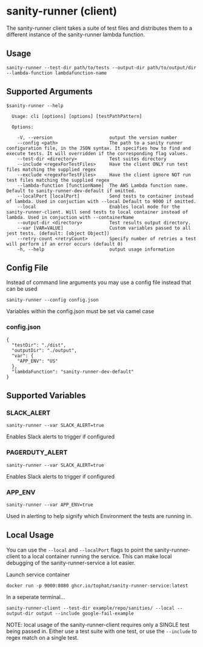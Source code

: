 # sanity-runner (client)

The sanity-runner client takes a suite of test files and distributes them to a different instance of the sanity-runner lambda function.  

## Usage
```
sanity-runner --test-dir path/to/tests --output-dir path/to/output/dir --lambda-function lambdafunction-name
```

## Supported Arguments

```
$sanity-runner --help

  Usage: cli [options] [options] [testPathPattern]

  Options:

    -V, --version                     output the version number
    --config <path>                   The path to a sanity runner configuration file, in the JSON syntax. It specifies how to find and execute tests. It will overridden if the corresponding flag values.
    --test-dir <directory>            Test suites directory
    --include <regexForTestFiles>     Have the client ONLY run test files matching the supplied regex
    --exclude <regexForTestFiles>     Have the client ignore NOT run test files matching the supplied regex
    --lambda-function [functionName]  The AWS Lambda function name. Default to sanity-runner-dev-default if omitted.
    --localPort [localPort]           Send tests to container instead of lambda. Used in conjuction with --local Default to 9000 if omitted.
    --local                           Enables local mode for the sanity-runner-client. Will send tests to local container instead of lambda. Used in conjuction with --containerName
    --output-dir <directory>          Test results output directory.
    --var [VAR=VALUE]                 Custom variables passed to all jest tests. (default: [object Object])
    --retry-count <retryCount>        Specify number of retries a test will perform if an error occurs (default 0)
    -h, --help                        output usage information
```

## Config File
Instead of command line arguments you may use a config file instead that can be used

```
sanity-runner --config config.json
```

Variables within the config.json must be set via camel case

### config.json
```
{
  "testDir": "./dist",
  "outputDir": "./output",
  "var": {
    "APP_ENV": "US"
  },
  "lambdaFunction": "sanity-runner-dev-default"
}
```

## Supported Variables

### SLACK_ALERT
```
sanity-runner --var SLACK_ALERT=true
``` 
Enables Slack alerts to trigger if configured

### PAGERDUTY_ALERT
```
sanity-runner --var SLACK_ALERT=true
``` 
Enables Slack alerts to trigger if configured

### APP_ENV
```
sanity-runner --var APP_ENV=true
``` 
Used in alerting to help signify which Environment the tests are running in. 


## Local Usage
You can use the `--local` and `--localPort` flags to point the sanity-runner-client to a local container running the service. This can make local debugging of the sanity-runner-service a lot easier.

Launch service container 
```
docker run -p 9000:8080 ghcr.io/tophat/sanity-runner-service:latest
```
In a seperate terminal...

```
sanity-runner-client --test-dir example/repo/sanities/ --local --output-dir output --include google-fail-example
```
NOTE: local usage of the sanity-runner-client requires only a SINGLE test being passed in. Either use a test suite with one test, or use the `--include` to regex match on a single test.